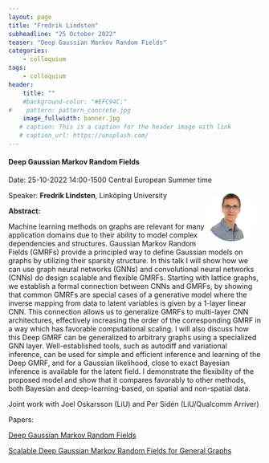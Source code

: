 ```yaml
---
layout: page
title: "Fredrik Lindsten"
subheadline: "25 October 2022"
teaser: "Deep Gaussian Markov Random Fields"
categories:
    - colloquium
tags:
    - colloquium
header:
    title: ""
    #background-color: "#EFC94C;"
#    pattern: pattern_concrete.jpg
    image_fullwidth: banner.jpg
   # caption: This is a caption for the header image with link
   # caption_url: https://unsplash.com/
---
```



#### Deep Gaussian Markov Random Fields

Date: 25-10-2022 14:00-1500 Central European Summer time

 <img src="../../people/FredrikLindsten.png"
     alt="FredrikLindsten"
     width="100"
     style="float: right; margin-right: 10px; border-radius:50%;" />

Speaker: **Fredrik Lindsten**, Linköping University

**Abstract:** <br/>

Machine learning methods on graphs are relevant for many application domains due to their ability to model complex dependencies and structures. Gaussian Markov Random Fields (GMRFs) provide a principled way to define Gaussian models on graphs by utilizing their sparsity structure. In this talk I will show how we can use graph neural networks (GNNs) and convolutional neural networks (CNNs) do design scalable and flexible GMRFs. Starting with lattice graphs, we establish a formal connection between CNNs and GMRFs, by showing that common GMRFs are special cases of a generative model where the inverse mapping from data to latent variables is given by a 1-layer linear CNN. This connection allows us to generalize GMRFs to multi-layer CNN architectures, effectively increasing the order of the corresponding GMRF in a way which has favorable computational scaling. I will also discuss how this Deep GMRF can be generalized to arbitrary graphs using a specialized GNN layer. Well-established tools, such as autodiff and variational inference, can be used for simple and efficient inference and learning of the Deep GMRF, and for a Gaussian likelihood, close to exact Bayesian inference is available for the latent field. I demonstrate the flexibility of the proposed model and show that it compares favorably to other methods, both Bayesian and deep-learning-based, on spatial and non-spatial data.

Joint work with Joel Oskarsson (LiU) and Per Sidén (LiU/Qualcomm Arriver)

Papers:

[Deep Gaussian Markov Random Fields][10]

[Scalable Deep Gaussian Markov Random Fields for General Graphs][11]



[1]: https://bereau.group/
[2]: /blog/
[9]: /contact/
[3]:https://github.com/undark-lab/swyft
[4]:https://arxiv.org/abs/2011.13951
[5]:http://www.mathben.com/
[6]:https://pubs.acs.org/doi/10.1021/acs.jctc.0c00981
[7]:https://github.com/Ensing-Laboratory/FABULOUS
[8]:www.evozyne.com
[10]:https://arxiv.org/abs/2002.07467
[11]:https://arxiv.org/abs/2206.05032
